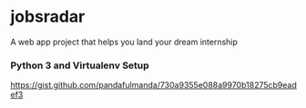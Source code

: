 # jobsradar
A web app project that helps you land your dream internship



### Python 3 and Virtualenv Setup
https://gist.github.com/pandafulmanda/730a9355e088a9970b18275cb9eadef3
